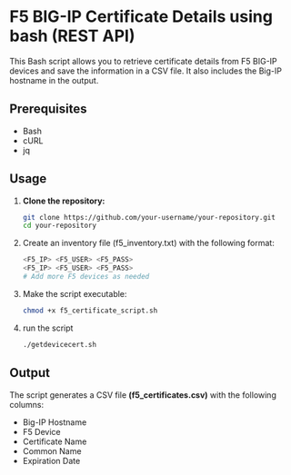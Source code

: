 # F5 BIG-IP Certificate Details using bash (REST API)

This Bash script allows you to retrieve certificate details from F5 BIG-IP devices and save the information in a CSV file. It also includes the Big-IP hostname in the output.

## Prerequisites

- Bash
- cURL
- jq

## Usage

1. **Clone the repository:**

   ```bash
   git clone https://github.com/your-username/your-repository.git
   cd your-repository
   ```
2. Create an inventory file (f5_inventory.txt) with the following format:
   ```bash
   <F5_IP> <F5_USER> <F5_PASS>
   <F5_IP> <F5_USER> <F5_PASS>
   # Add more F5 devices as needed
   ```
3. Make the script executable:
   ```bash
   chmod +x f5_certificate_script.sh
   ```
4. run the script
   ```bash
   ./getdevicecert.sh
   ```

## Output
The script generates a CSV file **(f5_certificates.csv)** with the following columns:

- Big-IP Hostname
- F5 Device
- Certificate Name
- Common Name
- Expiration Date
